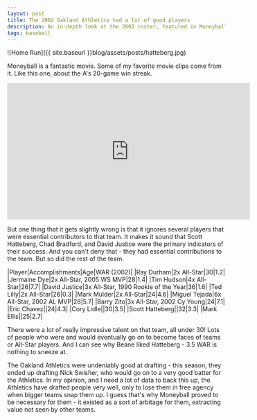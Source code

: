 ```yaml
---
layout: post
title: The 2002 Oakland Athletics had a lot of good players
description: An in-depth look at the 2002 roster, featured in Moneyball
tags: baseball
---
```


![Home Run]({{ site.baseurl }}blog/assets/posts/hatteberg.jpg)

Moneyball is a fantastic movie. Some of my favorite movie clips come from it. Like this one, about the A's 20-game win streak.

<iframe width="560" height="315" src="https://www.youtube.com/embed/nK1jtVhimPA" frameborder="0" allow="accelerometer; autoplay; encrypted-media; gyroscope; picture-in-picture" allowfullscreen></iframe>

But one thing that it gets slightly wrong is that it ignores several players that were essential contributors to that team. It makes it sound that Scott Hatteberg, Chad Bradford, and David Justice were
the primary indicators of their success. And you can't deny that - they had essential contributions to the team. But so did the rest of the team.

|Player|Accomplishments|Age|WAR (2002)|
|Ray Durham|2x All-Star|30|1.2|
|Jermaine Dye|2x All-Star, 2005 WS MVP|28|1.4|
|Tim Hudson|4x All-Star|26|7.7|
|David Justice|3x All-Star, 1990 Rookie of the Year|36|1.6|
|Ted Lilly|2x All-Star|26|0.3|
|Mark Mulder|2x All-Star|24|4.6|
|Miguel Tejada|6x All-Star, 2002 AL MVP|28|5.7|
|Barry Zito|3x All-Star, 2002 Cy Young|24|7.1|
|Eric Chavez||24|4.3|
|Cory Lidle||30|3.5|
|Scott Hatteberg||32|3.3|
|Mark Ellis||25|2.7|

There were a lot of really impressive talent on that team, all under 30! Lots of people who were and would eventually go on to become faces of teams or All-Star players. And I can see why Beane liked Hatteberg - 3.5 WAR is nothing to sneeze at.

The Oakland Athletics were undeniably good at drafting - this season, they ended up drafting Nick Swisher, who would go on to a very good batter for the Athletics. In my opinion, and I need a lot of data to back this up, the Athletics have drafted people very well, only
to lose them in free agency when bigger teams snap them up. I guess that's why Moneyball proved to be necessary for them - it existed as a sort of arbitage for them, extracting value not seen by other teams.
